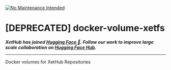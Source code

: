 [![No Maintenance Intended](http://unmaintained.tech/badge.svg)](http://unmaintained.tech/)

# [DEPRECATED] docker-volume-xetfs

**_XetHub has joined [Hugging Face 🤗](https://huggingface.co/blog/xethub-joins-hf). Follow our work to improve large scale collaboration on [Hugging Face Hub](https://huggingface.co/xet-team)._**

----

Docker volumes for XetHub Repositories
